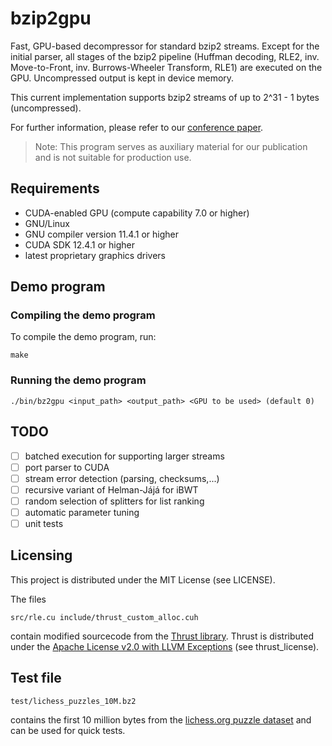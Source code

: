 # bzip2gpu

Fast, GPU-based decompressor for standard bzip2 streams. Except for the initial parser, all stages of the bzip2 pipeline (Huffman decoding, RLE2, inv. Move-to-Front, inv. Burrows-Wheeler Transform, RLE1) are executed on the GPU. Uncompressed output is kept in device memory.

This current implementation supports bzip2 streams of up to 2^31 - 1 bytes (uncompressed).

For further information, please refer to our [conference paper](https://doi.org/10.1145/3673038.3673067).

> Note: This program serves as auxiliary material for our publication and
> is not suitable for production use.

## Requirements

* CUDA-enabled GPU (compute capability 7.0 or higher)
* GNU/Linux
* GNU compiler version 11.4.1 or higher
* CUDA SDK 12.4.1 or higher
* latest proprietary graphics drivers

## Demo program

### Compiling the demo program

To compile the demo program, run:

`make`

### Running the demo program

`./bin/bz2gpu <input_path> <output_path> <GPU to be used> (default 0)`

## TODO

- [ ] batched execution for supporting larger streams
- [ ] port parser to CUDA
- [ ] stream error detection (parsing, checksums,...)
- [ ] recursive variant of Helman-Jájá for iBWT
- [ ] random selection of splitters for list ranking
- [ ] automatic parameter tuning
- [ ] unit tests

## Licensing

This project is distributed under the MIT License (see LICENSE).

The files

`src/rle.cu
include/thrust_custom_alloc.cuh`

contain modified sourcecode from the [Thrust library](https://github.com/NVIDIA/cccl/tree/main/thrust). Thrust is distributed under the [Apache License v2.0 with LLVM Exceptions](https://llvm.org/LICENSE.txt) (see thrust_license).

## Test file

`test/lichess_puzzles_10M.bz2`

contains the first 10 million bytes from the [lichess.org puzzle dataset](https://database.lichess.org/#puzzles) and can be used for quick tests.
